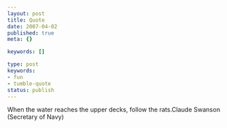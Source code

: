 ```yaml
---
layout: post
title: Quote
date: 2007-04-02
published: true
meta: {}

keywords: []

type: post
keywords:
- fun
- tumble-quote
status: publish
---
```

<!-- blockquote  -->When the water reaches the upper decks, follow the rats.<!-- endblockquote  -->Claude Swanson (Secretary of Navy)
